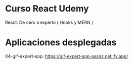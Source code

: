 # Curso React Udemy
  React: De cero a experto ( Hooks y MERN )

# Aplicaciones desplegadas
04-gif-expert-app: https://gif-expert-app-asanz.netlify.app/
